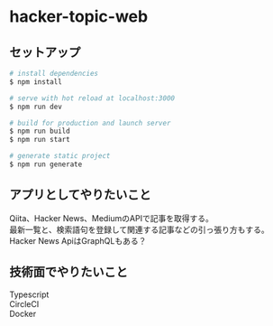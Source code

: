 # hacker-topic-web

## セットアップ

```bash
# install dependencies
$ npm install

# serve with hot reload at localhost:3000
$ npm run dev

# build for production and launch server
$ npm run build
$ npm run start

# generate static project
$ npm run generate
```

## アプリとしてやりたいこと  
  
Qiita、Hacker News、MediumのAPIで記事を取得する。  
最新一覧と、検索語句を登録して関連する記事などの引っ張り方もする。  
Hacker News ApiはGraphQLもある？

## 技術面でやりたいこと
  
Typescript  
CircleCI  
Docker
